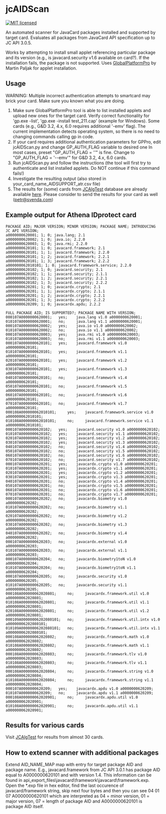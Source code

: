 # jcAIDScan
[![MIT licensed](https://img.shields.io/badge/license-MIT-blue.svg)](https://github.com/petrs/jcAIDScan/blob/master/LICENSE)

An automated scanner for JavaCard packages installed and supported by target card. Evaluates all packages from JavaCard API specification up to JC API 3.0.5. 

Works by attempting to install small applet referencing particular package and its version (e.g., is javacard.security v1.6 available on card?). If the installation fails, the package is not supported. Uses [GlobalPlatformPro](https://github.com/martinpaljak/GlobalPlatformPro) by Martin Paljak for applet installation.


## Usage

WARNING: Multiple incorrect authentication attempts to smartcard may brick your card. Make sure you known what you are doing. 

1. Make sure GlobalPlatformPro tool is able to list installed applets and upload new ones for the target card. Verify correct functionality for 'gp.exe -list', 'gp.exe -install test_211.cap' (example for Windows). Some cards (e.g., G&D 3.2, 4.x, 6.0 requires additional '-emv' flag). The current implementation detects operating system, so there is no need to changing commands calling gp in code.
2. If your card requires additional authentication parameters for GPPro, edit jcAIDScan.py and change GP_AUTH_FLAG variable to desired one  In most cases, preset "GP_AUTH_FLAG = ''" is fine. Change to "GP_AUTH_FLAG = '--emv'" for G&D 3.2, 4.x, 6.0 cards.
3. Run jcAIDScan.py and follow the instructions (the tool will first try to authenticate and list installed applets. Do NOT continue if this command fails!)
4. Investigate the resulting output (also stored in your_card_name_AIDSUPPORT_atr.csv file)
5. The results for (some) cards from [JCAlgTest](http://jcalgtest.org) database are already available [here](https://www.fi.muni.cz/~xsvenda/jcalgtest/table.html#package_support). Please consider to send the results for your card as well (petr@svenda.com)

## Example output for Athena IDprotect card

```csv
PACKAGE AID; MAJOR VERSION; MINOR VERSION; PACKAGE NAME; INTRODUCING JC API VERSION;
a0000000620001; 1; 0; java.lang; 2.1
a0000000620002; 1; 0; java.io; 2.2.0
a0000000620003; 1; 0; java.rmi; 2.2.0
a0000000620101; 1; 0; javacard.framework; 2.1
a0000000620101; 1; 1; javacard.framework; 2.2.0
a0000000620101; 1; 2; javacard.framework; 2.2.1
a0000000620101; 1; 3; javacard.framework; 2.2.2
a000000062010101; 1; 0; javacard.framework.service; 2.2.0
a0000000620102; 1; 0; javacard.security; 2.1
a0000000620102; 1; 1; javacard.security; 2.1.1
a0000000620102; 1; 2; javacard.security; 2.2.1
a0000000620102; 1; 3; javacard.security; 2.2.2
a0000000620201; 1; 0; javacardx.crypto; 2.1
a0000000620201; 1; 1; javacardx.crypto; 2.1.1
a0000000620201; 1; 2; javacardx.crypto; 2.2.1
a0000000620201; 1; 3; javacardx.crypto; 2.2.2
a0000000620209; 1; 0; javacardx.apdu; 2.2.2

FULL PACKAGE AID; IS SUPPORTED?; PACKAGE NAME WITH VERSION; 
000107A0000000620001; 	yes; 	java.lang v1.0 a0000000620001;
010107A0000000620001; 	no; 	java.lang v1.1 a0000000620001;
000107A0000000620002; 	yes; 	java.io v1.0 a0000000620002;
010107A0000000620002; 	no; 	java.io v1.1 a0000000620002;
000107A0000000620003; 	yes; 	java.rmi v1.0 a0000000620003;
010107A0000000620003; 	no; 	java.rmi v1.1 a0000000620003;
000107A0000000620101; 	yes; 	javacard.framework v1.0 a0000000620101;
010107A0000000620101; 	yes; 	javacard.framework v1.1 a0000000620101;
020107A0000000620101; 	yes; 	javacard.framework v1.2 a0000000620101;
030107A0000000620101; 	yes; 	javacard.framework v1.3 a0000000620101;
040107A0000000620101; 	no; 	javacard.framework v1.4 a0000000620101;
050107A0000000620101; 	no; 	javacard.framework v1.5 a0000000620101;
060107A0000000620101; 	no; 	javacard.framework v1.6 a0000000620101;
070107A0000000620101; 	no; 	javacard.framework v1.7 a0000000620101;
000108A000000062010101; 	yes; 	javacard.framework.service v1.0 a000000062010101;
010108A000000062010101; 	no; 	javacard.framework.service v1.1 a000000062010101;
000107A0000000620102; 	yes; 	javacard.security v1.0 a0000000620102;
010107A0000000620102; 	yes; 	javacard.security v1.1 a0000000620102;
020107A0000000620102; 	yes; 	javacard.security v1.2 a0000000620102;
030107A0000000620102; 	yes; 	javacard.security v1.3 a0000000620102;
040107A0000000620102; 	no; 	javacard.security v1.4 a0000000620102;
050107A0000000620102; 	no; 	javacard.security v1.5 a0000000620102;
060107A0000000620102; 	no; 	javacard.security v1.6 a0000000620102;
070107A0000000620102; 	no; 	javacard.security v1.7 a0000000620102;
000107A0000000620201; 	yes; 	javacardx.crypto v1.0 a0000000620201;
010107A0000000620201; 	yes; 	javacardx.crypto v1.1 a0000000620201;
020107A0000000620201; 	yes; 	javacardx.crypto v1.2 a0000000620201;
030107A0000000620201; 	yes; 	javacardx.crypto v1.3 a0000000620201;
040107A0000000620201; 	no; 	javacardx.crypto v1.4 a0000000620201;
050107A0000000620201; 	no; 	javacardx.crypto v1.5 a0000000620201;
060107A0000000620201; 	no; 	javacardx.crypto v1.6 a0000000620201;
070107A0000000620201; 	no; 	javacardx.crypto v1.7 a0000000620201;
000107A0000000620202; 	no; 	javacardx.biometry v1.0 a0000000620202;
010107A0000000620202; 	no; 	javacardx.biometry v1.1 a0000000620202;
020107A0000000620202; 	no; 	javacardx.biometry v1.2 a0000000620202;
030107A0000000620202; 	no; 	javacardx.biometry v1.3 a0000000620202;
040107A0000000620202; 	no; 	javacardx.biometry v1.4 a0000000620202;
000107A0000000620203; 	no; 	javacardx.external v1.0 a0000000620203;
010107A0000000620203; 	no; 	javacardx.external v1.1 a0000000620203;
000107A0000000620204; 	no; 	javacardx.biometry1toN v1.0 a0000000620204;
010107A0000000620204; 	no; 	javacardx.biometry1toN v1.1 a0000000620204;
000107A0000000620205; 	no; 	javacardx.security v1.0 a0000000620205;
010107A0000000620205; 	no; 	javacardx.security v1.1 a0000000620205;
000108A000000062020801; 	no; 	javacardx.framework.util v1.0 a000000062020801;
010108A000000062020801; 	no; 	javacardx.framework.util v1.1 a000000062020801;
020108A000000062020801; 	no; 	javacardx.framework.util v1.2 a000000062020801;
000109A00000006202080101; 	no; 	javacardx.framework.util.intx v1.0 a00000006202080101;
010109A00000006202080101; 	no; 	javacardx.framework.util.intx v1.1 a00000006202080101;
000108A000000062020802; 	no; 	javacardx.framework.math v1.0 a000000062020802;
010108A000000062020802; 	no; 	javacardx.framework.math v1.1 a000000062020802;
000108A000000062020803; 	no; 	javacardx.framework.tlv v1.0 a000000062020803;
010108A000000062020803; 	no; 	javacardx.framework.tlv v1.1 a000000062020803;
000108A000000062020804; 	no; 	javacardx.framework.string v1.0 a000000062020804;
010108A000000062020804; 	no; 	javacardx.framework.string v1.1 a000000062020804;
000107A0000000620209; 	yes; 	javacardx.apdu v1.0 a0000000620209;
010107A0000000620209; 	no; 	javacardx.apdu v1.1 a0000000620209;
000108A000000062020901; 	no; 	javacardx.apdu.util v1.0 a000000062020901;
010108A000000062020901; 	no; 	javacardx.apdu.util v1.1 a000000062020901;
```

## Results for various cards 
Visit [JCAlgTest](http://jcalgtest.org) for results from almost 30 cards.

## How to extend scanner with additional packages

Extend AID_NAME_MAP map with entry for target package AID and package name. E.g., javacard.framework from JC API 3.0.1 has package AID equal to A0000000620101 and with version 1.4. This information can be found in api_export_files\javacard\framework\javacard\framework.exp. Open the *.exp file in hex editor, find the last occurence of javacard/framework string, skip next four bytes and then you can see 04 01 07 A0000000620101 which are interpreted as 04 = minor version, 01 = major version, 07 = length of package AID and A0000000620101 is package AID itself. 
